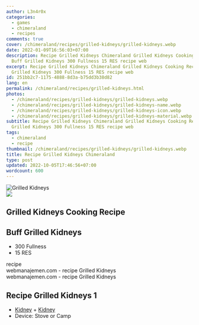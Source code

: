 ```yaml
---
author: L3n4r0x
categories:
  - games
  - chimeraland
  - recipes
comments: true
cover: /chimeraland/recipes/grilled-kidneys/grilled-kidneys.webp
date: 2022-01-09T16:56:03+07:00
description: Recipe Grilled Kidneys Chimeraland Grilled Kidneys Cooking Recipe
  Buff Grilled Kidneys 300 Fullness 15 RES recipe web
excerpt: Recipe Grilled Kidneys Chimeraland Grilled Kidneys Cooking Recipe Buff
  Grilled Kidneys 300 Fullness 15 RES recipe web
id: 251bb2c7-1175-4888-8d3a-b75dd3b38d82
lang: en
permalink: /chimeraland/recipes/grilled-kidneys.html
photos:
  - /chimeraland/recipes/grilled-kidneys/grilled-kidneys.webp
  - /chimeraland/recipes/grilled-kidneys/grilled-kidneys-name.webp
  - /chimeraland/recipes/grilled-kidneys/grilled-kidneys-icon.webp
  - /chimeraland/recipes/grilled-kidneys/grilled-kidneys-material.webp
subtitle: Recipe Grilled Kidneys Chimeraland Grilled Kidneys Cooking Recipe Buff
  Grilled Kidneys 300 Fullness 15 RES recipe web
tags:
  - chimeraland
  - recipe
thumbnail: /chimeraland/recipes/grilled-kidneys/grilled-kidneys.webp
title: Recipe Grilled Kidneys Chimeraland
type: post
updated: 2022-10-05T17:46:56+07:00
wordcount: 600
---
```


<link
  rel="stylesheet"
  href="https://rawcdn.githack.com/dimaslanjaka/Web-Manajemen/870a349/css/bootstrap-5-3-0-alpha3-wrapper.css"
/>
<section id="bootstrap-wrapper">
  <div data-bs-theme="dark">
    <div class="card mb-2">
      <div class="card-body">
        <div class="row g-0">
          <div class="col-sm-4 position-relative mb-2">
            <img
              src="https://www.webmanajemen.com/chimeraland/recipes/grilled-kidneys/grilled-kidneys-material.webp"
              class="card-img fit-cover w-100 h-100"
              alt="Grilled Kidneys"
              data-fancybox="true"
            />
          </div>
          <div class="col-sm-8 mb-2">
            <div class="card-body">
              <div class="d-flex flex-row align-items-center mb-3">
                <img
                  class="d-inline-block me-2"
                  src="https://www.webmanajemen.com/chimeraland/recipes/grilled-kidneys/grilled-kidneys-icon.webp"
                  width="auto"
                  height="auto"
                  style="vertical-align: middle"
                />
                <h2 class="fs-5">Grilled Kidneys Cooking Recipe</h2>
              </div>
              <h2 class="card-title fs-5">Buff Grilled Kidneys</h2>
              <div class="card-text">
                <ul>
                  <li>300 Fullness</li>
                  <li>15 RES</li>
                </ul>
              </div>
              <span class="badge rounded-pill">recipe</span>
            </div>
            <div class="card-footer text-end text-muted mt-auto">
              webmanajemen.com - recipe Grilled Kidneys
            </div>
          </div>
        </div>
      </div>
      <div class="card-footer text-end text-muted">
        webmanajemen.com - recipe Grilled Kidneys
      </div>
    </div>
    <div class="row mb-2">
      <div class="col-12 col-lg-6 recipe-item mb-2">
        <div class="card">
          <div class="card-body">
            <h2 class="card-title fs-5">Recipe Grilled Kidneys 1</h2>
            <div class="card-text">
              <ul>
                <li>
                  <a
                    class="text-decoration-none text-primary"
                    href="/chimeraland/materials/kidney.html"
                    >Kidney</a
                  ><span> + </span
                  ><a
                    class="text-decoration-none text-primary"
                    href="/chimeraland/materials/kidney.html"
                    >Kidney</a
                  >
                </li>
                <li>Device: Stove or Camp</li>
              </ul>
            </div>
          </div>
        </div>
      </div>
    </div>
  </div>
</section>